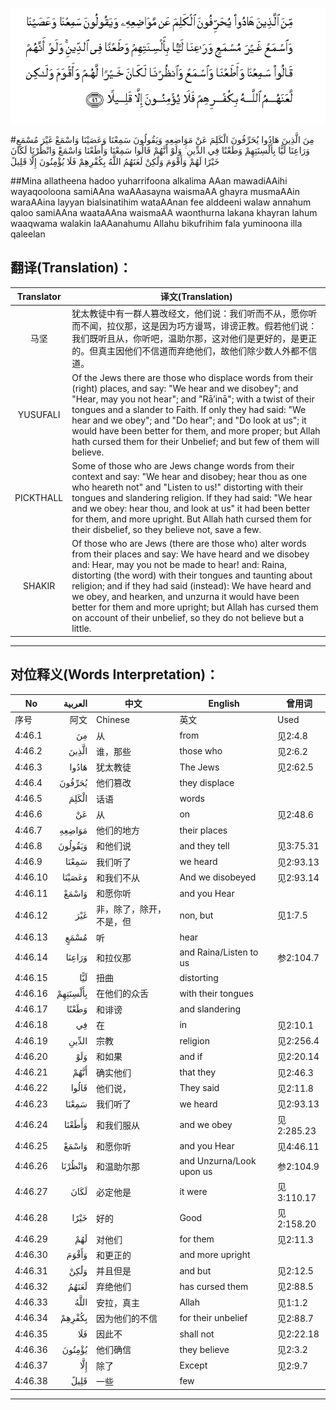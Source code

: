 ![004:046](images/004_046.gif)

#مِنَ الَّذِينَ هَادُوا يُحَرِّفُونَ الْكَلِمَ عَنْ مَوَاضِعِهِ وَيَقُولُونَ سَمِعْنَا وَعَصَيْنَا وَاسْمَعْ غَيْرَ مُسْمَعٍ وَرَاعِنَا لَيًّا بِأَلْسِنَتِهِمْ وَطَعْنًا فِي الدِّينِ ۚ وَلَوْ أَنَّهُمْ قَالُوا سَمِعْنَا وَأَطَعْنَا وَاسْمَعْ وَانْظُرْنَا لَكَانَ خَيْرًا لَهُمْ وَأَقْوَمَ وَلَٰكِنْ لَعَنَهُمُ اللَّهُ بِكُفْرِهِمْ فَلَا يُؤْمِنُونَ إِلَّا قَلِيلً 

##Mina allatheena hadoo yuharrifoona alkalima AAan mawadiAAihi wayaqooloona samiAAna waAAasayna waismaAA ghayra musmaAAin waraAAina layyan bialsinatihim wataAAnan fee alddeeni walaw annahum qaloo samiAAna waataAAna waismaAA waonthurna lakana khayran lahum waaqwama walakin laAAanahumu Allahu bikufrihim fala yuminoona illa qaleelan 

## 翻译(Translation)：

| Translator | 译文(Translation)                                            |
| :--------: | ------------------------------------------------------------ |
|    马坚    | 犹太教徒中有一群人篡改经文，他们说：我们听而不从，愿你听而不闻，拉仪那，这是因为巧方谩骂，诽谤正教。假若他们说：我们既听且从，你听吧，温助尔那，这对他们是更好的，是更正的。但真主因他们不信道而弃绝他们，故他们除少数人外都不信道。 |
|  YUSUFALI  | Of the Jews there are those who displace words from their (right) places, and say: "We hear and we disobey"; and "Hear, may you not hear"; and "Rā’inā"; with a twist of their tongues and a slander to Faith. If only they had said: "We hear and we obey"; and "Do hear"; and "Do look at us"; it would have been better for them, and more proper; but Allah hath cursed them for their Unbelief; and but few of them will believe. |
| PICKTHALL  | Some of those who are Jews change words from their context and say: "We hear and disobey; hear thou as one who heareth not" and "Listen to us!" distorting with their tongues and slandering religion. If they had said: "We hear and we obey: hear thou, and look at us" it had been better for them, and more upright. But Allah hath cursed them for their disbelief, so they believe not, save a few. |
|   SHAKIR   | Of those who are Jews (there are those who) alter words from their places and say: We have heard and we disobey and: Hear, may you not be made to hear! and: Raina, distorting (the word) with their tongues and taunting about religion; and if they had said (instead): We have heard and we obey, and hearken, and unzurna it would have been better for them and more upright; but Allah has cursed them on account of their unbelief, so they do not believe but a little. |

---

## 对位释义(Words Interpretation)：

| No   | العربية | 中文    | English | 曾用词 |
| ---- | ------: | ------- | ------- | ------ |
| 序号 |    阿文 | Chinese | 英文    | Used   |
| 4:46.1  | مِنَ       | 从                       | from                     | 见2:4.8    |
| 4:46.2  | الَّذِينَ    | 谁，那些                 | those who                | 见2:6.2    |
| 4:46.3  | هَادُوا    | 犹太教徒                 | The Jews                 | 见2:62.5   |
| 4:46.4  | يُحَرِّفُونَ   | 他们篡改                 | they displace            |            |
| 4:46.5  | الْكَلِمَ    | 话语                     | words                    |            |
| 4:46.6  | عَنْ       | 从                       | on                       | 见2:48.6   |
| 4:46.7  | مَوَاضِعِهِ   | 他们的地方               | their places             |            |
| 4:46.8  | وَيَقُولُونَ  | 和他们说                 | and they tell            | 见3:75.31  |
| 4:46.9  | سَمِعْنَا    | 我们听了                 | we heard                 | 见2:93.13  |
| 4:46.10 | وَعَصَيْنَا   | 和我们不从               | And we disobeyed         | 见2:93.14  |
| 4:46.11 | وَاسْمَعْ    | 和愿你听                 | and you Hear             |            |
| 4:46.12 | غَيْرَ      | 非，除了，除开，不是，但 | non, but                 | 见1:7.5    |
| 4:46.13 | مُسْمَعٍ     | 听                       | hear                     |            |
| 4:46.14 | وَرَاعِنَا   | 和拉仪那                 | and Raina/Listen to us   | 参2:104.7  |
| 4:46.15 | لَيًّا      | 扭曲                     | distorting               |            |
| 4:46.16 | بِأَلْسِنَتِهِمْ | 在他们的众舌             | with their tongues       |            |
| 4:46.17 | وَطَعْنًا    | 和诽谤                   | and slandering           |            |
| 4:46.18 | فِي       | 在                       | in                       | 见2:10.1   |
| 4:46.19 | الدِّينِ    | 宗教                     | religion                 | 见2:256.4  |
| 4:46.20 | وَلَوْ      | 和如果                   | and if                   | 见2:20.14  |
| 4:46.21 | أَنَّهُمْ     | 确实他们                 | that they                | 见2:46.3   |
| 4:46.22 | قَالُوا    | 他们说，                 | They said                | 见2:11.8   |
| 4:46.23 | سَمِعْنَا    | 我们听了                 | we heard                 | 见2:93.13  |
| 4:46.24 | وَأَطَعْنَا   | 和我们服从               | and we obey              | 见2:285.23 |
| 4:46.25 | وَاسْمَعْ    | 和愿你听                 | and you Hear             | 见4:46.11  |
| 4:46.26 | وَانْظُرْنَا  | 和温助尔那               | and Unzurna/Look upon us | 参2:104.9  |
| 4:46.27 | لَكَانَ     | 必定他是                 | it were                  | 见3:110.17 |
| 4:46.28 | خَيْرًا     | 好的                     | Good                     | 见2:158.20 |
| 4:46.29 | لَهُمْ      | 对他们                   | for them                 | 见2:11.3   |
| 4:46.30 | وَأَقْوَمَ    | 和更正的                 | and more upright         |            |
| 4:46.31 | وَلَٰكِنْ     | 并且但是                 | and but                  | 见2:12.5   |
| 4:46.32 | لَعَنَهُمُ    | 弃绝他们                 | has cursed them          | 见2:88.5   |
| 4:46.33 | اللَّهُ     | 安拉，真主               | Allah                    | 见1:1.2    |
| 4:46.34 | بِكُفْرِهِمْ   | 因为他们的不信           | for their unbelief       | 见2:88.7   |
| 4:46.35 | فَلَا      | 因此不                   | shall not                | 见2:22.18  |
| 4:46.36 | يُؤْمِنُونَ   | 他们确信                 | they believe             | 见2:3.2    |
| 4:46.37 | إِلَّا      | 除了                     | Except                   | 见2:9.7    |
| 4:46.38 | قَلِيلً     | 一些                     | few                      |            |

---
